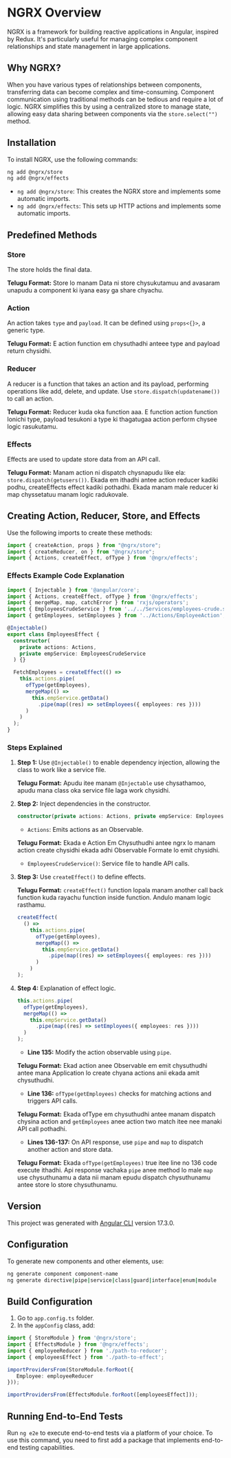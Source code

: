 # NGRX Overview

NGRX is a framework for building reactive applications in Angular, inspired by Redux. It's particularly useful for managing complex component relationships and state management in large applications.

## Why NGRX?

When you have various types of relationships between components, transferring data can become complex and time-consuming. Component communication using traditional methods can be tedious and require a lot of logic. NGRX simplifies this by using a centralized store to manage state, allowing easy data sharing between components via the `store.select("")` method.

## Installation

To install NGRX, use the following commands:

```bash
ng add @ngrx/store
ng add @ngrx/effects
```

- `ng add @ngrx/store`: This creates the NGRX store and implements some automatic imports.
- `ng add @ngrx/effects`: This sets up HTTP actions and implements some automatic imports.

## Predefined Methods

### Store

The store holds the final data.

**Telugu Format:** Store lo manam Data ni store chysukutamuu and avasaram unapudu a component ki iyana easy ga share chyachu.

### Action

An action takes `type` and `payload`. It can be defined using `props<{}>`, a generic type.

**Telugu Format:** E action function em chysuthadhi anteee type and payload return chysidhi.

### Reducer

A reducer is a function that takes an action and its payload, performing operations like add, delete, and update. Use `store.dispatch(updatename())` to call an action.

**Telugu Format:** Reducer kuda oka function aaa. E function action function lonichi type, payload tesukoni a type ki thagatugaa action perform chysee logic rasukutamu.

### Effects

Effects are used to update store data from an API call.

**Telugu Format:** Manam action ni dispatch chysnapudu like ela: `store.dispatch(getusers())`. Ekada em ithadhi antee action reducer kadiki podhu, createEffects effect kadiki pothadhi. Ekada manam male reducer ki map chyssetatuu manam logic radukovale.

## Creating Action, Reducer, Store, and Effects

Use the following imports to create these methods:

```typescript
import { createAction, props } from "@ngrx/store";
import { createReducer, on } from "@ngrx/store";
import { Actions, createEffect, ofType } from '@ngrx/effects';
```

### Effects Example Code Explanation

```typescript
import { Injectable } from '@angular/core';
import { Actions, createEffect, ofType } from '@ngrx/effects';
import { mergeMap, map, catchError } from 'rxjs/operators';
import { EmployeesCrudeService } from '../../Services/employees-crude.service';
import { getEmployees, setEmployees } from '../Actions/EmployeeAction';

@Injectable()
export class EmployeesEffect {
  constructor(
    private actions: Actions,
    private empService: EmployeesCrudeService
  ) {}

  FetchEmployees = createEffect(() =>
    this.actions.pipe(
      ofType(getEmployees),
      mergeMap(() =>
        this.empService.getData()
          .pipe(map((res) => setEmployees({ employees: res })))
      )
    )
  );
}
```

### Steps Explained

1. **Step 1:** Use `@Injectable()` to enable dependency injection, allowing the class to work like a service file.
   
   **Telugu Format:** Apudu itee manam `@Injectable` use chysathamoo, apudu mana class oka service file laga work chysidhi.

2. **Step 2:** Inject dependencies in the constructor.
   
   ```typescript
   constructor(private actions: Actions, private empService: EmployeesCrudeService) {}
   ```
   
   - `Actions`: Emits actions as an Observable.
   
   **Telugu Format:** Ekada e Action Em Chysuthudhi antee ngrx lo manam action create chysidhi ekada adhi Observable Formate lo emit chysidhi.
   
   - `EmployeesCrudeService()`: Service file to handle API calls.

3. **Step 3:** Use `createEffect()` to define effects.
   
   **Telugu Format:** `createEffect()` function lopala manam another call back function kuda rayachu function inside function. Andulo manam logic rasthamu.

   ```typescript
   createEffect(
     () =>
       this.actions.pipe(
         ofType(getEmployees),
         mergeMap(() =>
           this.empService.getData()
             .pipe(map((res) => setEmployees({ employees: res })))
         )
       )
   );
   ```

4. **Step 4:** Explanation of effect logic.
   
   ```typescript
   this.actions.pipe(
     ofType(getEmployees),
     mergeMap(() =>
       this.empService.getData()
         .pipe(map((res) => setEmployees({ employees: res })))
     )
   );
   ```
   
   - **Line 135:** Modify the action observable using `pipe`.
   
   **Telugu Format:** Ekad action anee Observable em emit chysuthudhi antee mana Application lo create chyana actions anii ekada amit chysuthudhi.
   
   - **Line 136:** `ofType(getEmployees)` checks for matching actions and triggers API calls.

   **Telugu Format:** Ekada ofType em chysuthudhi antee manam dispatch chysina action and `getEmployees` anee action two match itee nee manaki API call pothadhi.

   - **Lines 136-137:** On API response, use `pipe` and `map` to dispatch another action and store data.

   **Telugu Format:** Ekada `ofType(getEmployees)` true itee line no 136 code execute ithadhi. Api response vachaka `pipe` anee method lo male `map` use chysuthunamu a data nii manam epudu dispatch chysuthunamu antee store lo store chysuthunamu.

## Version

This project was generated with [Angular CLI](https://github.com/angular/angular-cli) version 17.3.0.

## Configuration

To generate new components and other elements, use:

```bash
ng generate component component-name
ng generate directive|pipe|service|class|guard|interface|enum|module
```

## Build Configuration

1. Go to `app.config.ts` folder.
2. In the `appConfig` class, add:

```typescript
import { StoreModule } from '@ngrx/store';
import { EffectsModule } from '@ngrx/effects';
import { employeeReducer } from './path-to-reducer';
import { employeesEffect } from './path-to-effect';

importProvidersFrom(StoreModule.forRoot({
   Employee: employeeReducer
}));

importProvidersFrom(EffectsModule.forRoot([employeesEffect]));
```

## Running End-to-End Tests

Run `ng e2e` to execute end-to-end tests via a platform of your choice. To use this command, you need to first add a package that implements end-to-end testing capabilities.

 